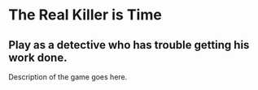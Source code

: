# The Real Killer is Time

## Play as a detective who has trouble getting his work done. 

Description of the game goes here.

